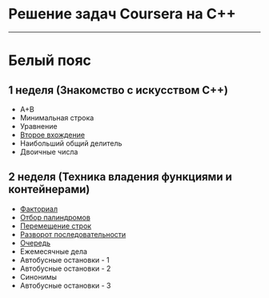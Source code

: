 # Решение задач Coursera на C++

-----------------------------

# Белый пояс

## 1 неделя (Знакомство с искусством C++)
- A+B
- Минимальная строка
- Уравнение
- [Второе вхождение](second_occurrence.cpp)
- Наибольший общий делитель
- Двоичные числа

## 2 неделя (Техника владения функциями и контейнерами)
- [Факториал](factorial.cpp)
- [Отбор палиндромов](selection_of_palindromes.cpp)
- [Перемещение строк](move_strings.cpp)
- [Разворот последовательности](reverse_vector.cpp)
- [Очередь](queue.cpp)
- Ежемесячные дела
- Автобусные остановки - 1
- Автобусные остановки - 2
- Синонимы
- Автобусные остановки - 3



